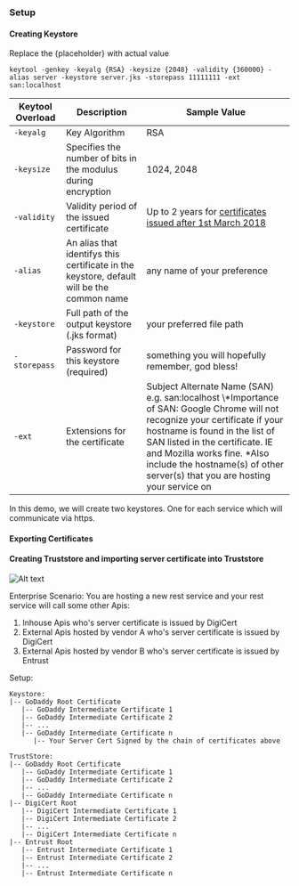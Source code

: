 

### Setup

#### Creating Keystore

Replace the {placeholder} with actual value
```
keytool -genkey -keyalg {RSA} -keysize {2048} -validity {360000} -alias server -keystore server.jks -storepass 11111111 -ext san:localhost
```
| Keytool Overload | Description | Sample Value |
| --- | --- | --- |
| `-keyalg` | Key Algorithm | RSA |
| `-keysize` | Specifies the number of bits in the modulus during encryption | 1024, 2048 |
| `-validity` | Validity period of the issued certificate | Up to 2 years for [certificates issued after 1st March 2018](https://www.trustzone.com/ssl-certificate-validity-is-now-capped-at-a-maximum-of-2-years/) |
| `-alias` | An alias that identifys this certificate in the keystore, default will be the common name | any name of your preference |
| `-keystore` | Full path of the output keystore (.jks format) | your preferred file path |
| `-storepass` |  Password for this keystore (required) | something you will hopefully remember, god bless! |
| `-ext` |  Extensions for the certificate | Subject Alternate Name (SAN) e.g. san:localhost \\*Importance of SAN: Google Chrome will not recognize your certificate if your hostname is found in the list of SAN listed in the certificate. IE and Mozilla works fine. \*Also include the hostname(s) of other server(s) that you are hosting your service on |

In this demo, we will create two keystores. One for each service which will communicate via https.



#### Exporting Certificates

#### Creating Truststore and importing server certificate into Truststore
![Alt text](README_IMG/output_to_copy.PNG?raw=true "output_to_copy")


Enterprise Scenario: 
You are hosting a new rest service and your rest service will call some other Apis:
1. Inhouse Apis who's server certificate is issued by DigiCert
2. External Apis hosted by vendor A who's server certificate is issued by DigiCert
3. External Apis hosted by vendor B who's server certificate is issued by Entrust

Setup:
```
Keystore:
|-- GoDaddy Root Certificate
   |-- GoDaddy Intermediate Certificate 1
   |-- GoDaddy Intermediate Certificate 2
   |-- ...
   |-- GoDaddy Intermediate Certificate n
      |-- Your Server Cert Signed by the chain of certificates above

TrustStore:
|-- GoDaddy Root Certificate
   |-- GoDaddy Intermediate Certificate 1
   |-- GoDaddy Intermediate Certificate 2
   |-- ...
   |-- GoDaddy Intermediate Certificate n
|-- DigiCert Root
   |-- DigiCert Intermediate Certificate 1
   |-- DigiCert Intermediate Certificate 2
   |-- ...
   |-- DigiCert Intermediate Certificate n
|-- Entrust Root
   |-- Entrust Intermediate Certificate 1
   |-- Entrust Intermediate Certificate 2
   |-- ...
   |-- Entrust Intermediate Certificate n
```